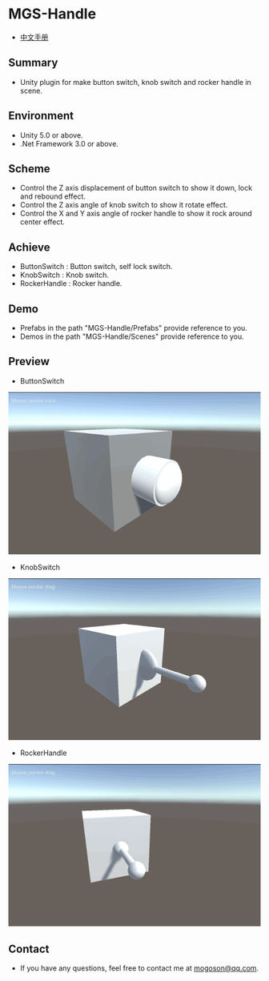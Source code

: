 ﻿# MGS-Handle
- [中文手册](./README_ZH.md)

## Summary
- Unity plugin for make button switch, knob switch and rocker handle in scene.

## Environment
- Unity 5.0 or above.
- .Net Framework 3.0 or above.

## Scheme
- Control the Z axis displacement of button switch to show it down, lock and rebound effect.
- Control the Z axis angle of knob switch to show it rotate effect.
- Control the X and Y axis angle of rocker handle to show it rock around center effect.

## Achieve
- ButtonSwitch : Button switch, self lock switch.
- KnobSwitch : Knob switch.
- RockerHandle : Rocker handle.

## Demo
- Prefabs in the path "MGS-Handle/Prefabs" provide reference to you.
- Demos in the path "MGS-Handle/Scenes" provide reference to you.

## Preview
- ButtonSwitch

![ButtonSwitch](./Attachments/README_Image/ButtonSwitch.gif)

- KnobSwitch

![KnobSwitch](./Attachments/README_Image/KnobSwitch.gif)

- RockerHandle

![RockerHandle](./Attachments/README_Image/RockerHandle.gif)﻿

## Contact
- If you have any questions, feel free to contact me at mogoson@qq.com.